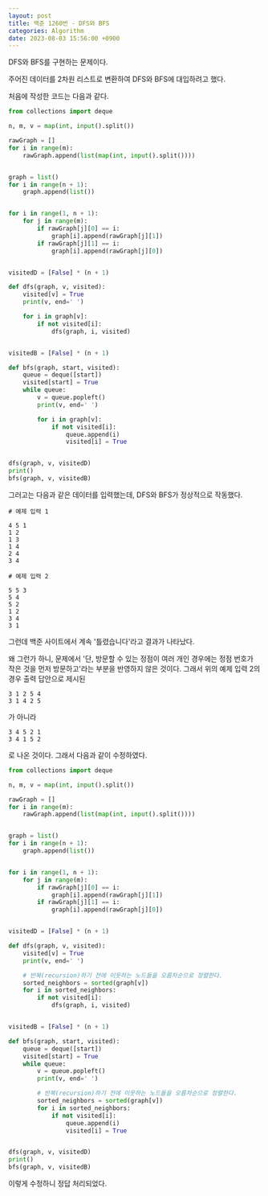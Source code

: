 ```yaml
---
layout: post
title: 백준 1260번 - DFS와 BFS
categories: Algorithm
date: 2023-08-03 15:56:00 +0900
---
```

DFS와 BFS를 구현하는 문제이다.

주어진 데이터를 2차원 리스트로 변환하여 DFS와 BFS에 대입하려고 했다.

처음에 작성한 코드는 다음과 같다.

```python
from collections import deque

n, m, v = map(int, input().split())

rawGraph = []
for i in range(m):
    rawGraph.append(list(map(int, input().split())))


graph = list()
for i in range(n + 1):
    graph.append(list())


for i in range(1, n + 1):
    for j in range(m):        
        if rawGraph[j][0] == i:
            graph[i].append(rawGraph[j][1])
        if rawGraph[j][1] == i:
            graph[i].append(rawGraph[j][0])


visitedD = [False] * (n + 1)

def dfs(graph, v, visited):
    visited[v] = True
    print(v, end=' ')

    for i in graph[v]:
        if not visited[i]:
            dfs(graph, i, visited)


visitedB = [False] * (n + 1)

def bfs(graph, start, visited):
    queue = deque([start])
    visited[start] = True
    while queue:
        v = queue.popleft()
        print(v, end=' ')

        for i in graph[v]:
            if not visited[i]:
                queue.append(i)
                visited[i] = True


dfs(graph, v, visitedD)
print()
bfs(graph, v, visitedB)
```

그러고는 다음과 같은 데이터를 입력했는데, DFS와 BFS가 정상적으로 작동했다.

```
# 예제 입력 1

4 5 1
1 2
1 3
1 4
2 4
3 4
```

```
# 예제 입력 2

5 5 3
5 4
5 2
1 2
3 4
3 1
```

그런데 백준 사이트에서 계속 '틀렸습니다'라고 결과가 나타났다.

왜 그런가 하니, 문제에서 '단, 방문할 수 있는 정점이 여러 개인 경우에는 정점 번호가 작은 것을 먼저 방문하고'라는 부분을 반영하지 않은 것이다. 그래서 위의 예제 입력 2의 경우 출력 답안으로 제시된

```
3 1 2 5 4
3 1 4 2 5
```

가 아니라

```
3 4 5 2 1 
3 4 1 5 2
```

로 나온 것이다. 그래서 다음과 같이 수정하였다.

```python
from collections import deque

n, m, v = map(int, input().split())

rawGraph = []
for i in range(m):
    rawGraph.append(list(map(int, input().split())))


graph = list()
for i in range(n + 1):
    graph.append(list())


for i in range(1, n + 1):
    for j in range(m):        
        if rawGraph[j][0] == i:
            graph[i].append(rawGraph[j][1])
        if rawGraph[j][1] == i:
            graph[i].append(rawGraph[j][0])


visitedD = [False] * (n + 1)

def dfs(graph, v, visited):
    visited[v] = True
    print(v, end=' ')

    # 반복(recursion)하기 전에 이웃하는 노드들을 오름차순으로 정렬한다.
    sorted_neighbors = sorted(graph[v])
    for i in sorted_neighbors:
        if not visited[i]:
            dfs(graph, i, visited)


visitedB = [False] * (n + 1)

def bfs(graph, start, visited):
    queue = deque([start])
    visited[start] = True
    while queue:
        v = queue.popleft()
        print(v, end=' ')

        # 반복(recursion)하기 전에 이웃하는 노드들을 오름차순으로 정렬한다.
        sorted_neighbors = sorted(graph[v])
        for i in sorted_neighbors:
            if not visited[i]:
                queue.append(i)
                visited[i] = True


dfs(graph, v, visitedD)
print()
bfs(graph, v, visitedB)
```

이렇게 수정하니 정답 처리되었다.
